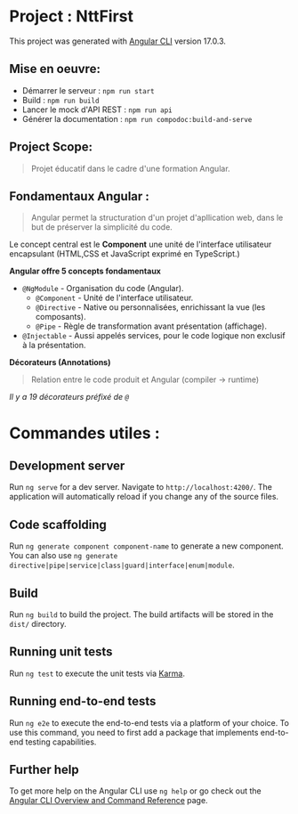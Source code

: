 # Project : NttFirst

This project was generated with [Angular CLI](https://github.com/angular/angular-cli) version 17.0.3.

## Mise en oeuvre:

* Démarrer le serveur : `npm run start`
* Build : `npm run build`
* Lancer le mock d'API REST : `npm run api`
* Générer la documentation : `npm run compodoc:build-and-serve`

## Project Scope:

> Projet éducatif dans le cadre d'une formation Angular.

## Fondamentaux Angular :

> Angular permet la structuration d'un projet d'apllication web, dans le but de préserver la simplicité du code.

Le concept central est le **Component** une unité de l'interface utilisateur encapsulant (HTML,CSS et JavaScript exprimé en TypeScript.)

**Angular offre 5 concepts fondamentaux**

* `@NgModule`     - Organisation du code (Angular).
  * `@Component`  - Unité de l'interface utilisateur.
  * `@Directive`  - Native ou personnalisées, enrichissant la vue (les composants).
  * `@Pipe`       - Règle de transformation avant présentation (affichage).
* `@Injectable`   - Aussi appelés services, pour le code logique non exclusif à la présentation.

**Décorateurs (Annotations)**

> Relation entre le code produit et Angular (compiler -> runtime)

*Il y a 19 décorateurs préfixé de `@`*

# Commandes utiles :

## Development server

Run `ng serve` for a dev server. Navigate to `http://localhost:4200/`. The application will automatically reload if you change any of the source files.

## Code scaffolding

Run `ng generate component component-name` to generate a new component. You can also use `ng generate directive|pipe|service|class|guard|interface|enum|module`.

## Build

Run `ng build` to build the project. The build artifacts will be stored in the `dist/` directory.

## Running unit tests

Run `ng test` to execute the unit tests via [Karma](https://karma-runner.github.io).

## Running end-to-end tests

Run `ng e2e` to execute the end-to-end tests via a platform of your choice. To use this command, you need to first add a package that implements end-to-end testing capabilities.

## Further help

To get more help on the Angular CLI use `ng help` or go check out the [Angular CLI Overview and Command Reference](https://angular.io/cli) page.
